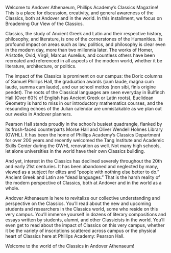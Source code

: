 Welcome to Andover Athenaeum, Phillips Academy’s Classics Magazine! This is a place for discussion, creativity, and general awareness of the Classics, both at Andover and in the world. In this installment, we focus on Broadening Our View of the Classics.

Classics, the study of Ancient Greek and Latin and their respective history, philosophy, and literature, is one of the cornerstones of the Humanities. Its profound impact on areas such as law, politics, and philosophy is clear even in the modern day, more than two millennia later. The works of Homer, Aristotle, Ovid, Virgil, Marcus Aurelius, and countless others have been recreated and referenced in all aspects of the modern world, whether it be literature, architecture, or politics.

The impact of the Classics is prominent on our campus: the Doric columns of Samuel Phillips Hall, the graduation awards (cum laude, magna cum laude, summa cum laude), and our school mottos (non sibi, finis origine pendet). The roots of the Classical languages are seen everyday in Bulfinch Hall (Over 60% of English has Ancient Greek or Latin roots), Euclidean Geometry is hard to miss in our introductory mathematics courses, and the resounding echoes of the Julian calendar are unmistakable as we plan out our weeks in Andover planners.

Pearson Hall stands proudly in the school’s busiest quadrangle, flanked by its frosh-faced counterparts Morse Hall and Oliver Wendell Holmes Library (OWHL). It has been the home of Phillips Academy’s Classics Department for over 200 years and recently welcomed the Tang Institute and Academic Skills Center during the OWHL renovation as well. Not many high schools, let alone universities in the world have their own Classics building.

And yet, interest in the Classics has declined severely throughout the 20th and early 21st centuries. It has been abandoned and neglected by many, viewed as a subject for elites and “people with nothing else better to do.” Ancient Greek and Latin are “dead languages.” That is the harsh reality of the modern perspective of Classics, both at Andover and in the world as a whole.

Andover Athenaeum is here to revitalize our collective understanding and perspective on the Classics. You’ll read about the new and upcoming students and researchers in the Classics world, some who reside on this very campus. You’ll immerse yourself in dozens of literary compositions and essays written by students, alumni, and other Classicists in the world. You’ll even get to read about the impact of Classics on this very campus, whether it be the variety of inscriptions scattered across campus or the physical heart of Classics here at Phillips Academy: Pearson Hall.

Welcome to the world of the Classics in Andover Athenaeum!
